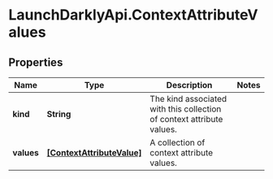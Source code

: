 # LaunchDarklyApi.ContextAttributeValues

## Properties

Name | Type | Description | Notes
------------ | ------------- | ------------- | -------------
**kind** | **String** | The kind associated with this collection of context attribute values. | 
**values** | [**[ContextAttributeValue]**](ContextAttributeValue.md) | A collection of context attribute values. | 


